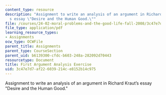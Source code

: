```yaml
---
content_type: resource
description: "Assignment to write an analysis of an argument in Richard Kraut\u2019\
  s essay \"Desire and the Human Good.\""
file: /courses/24-02-moral-problems-and-the-good-life-fall-2008/3c47e7d7af226039214ce8152b14c975_assn_1.pdf
file_type: application/pdf
learning_resource_types:
- Assignments
ocw_type: OCWFile
parent_title: Assignments
parent_type: CourseSection
parent_uid: b6139300-cfdc-b603-248a-282092d70443
resourcetype: Document
title: First Argument Analysis Exercise
uid: 3c47e7d7-af22-6039-214c-e8152b14c975
---
```

Assignment to write an analysis of an argument in Richard Kraut’s essay "Desire and the Human Good."

